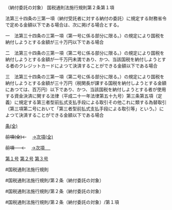 （納付委託の対象）
国税通則法施行規則第２条第１項

法第三十四条の三第一項（納付受託者に対する納付の委託）に規定する財務省令で定める金額以下である場合は、次に掲げる場合とする。

一　法第三十四条の三第一項（第一号に係る部分に限る。）の規定により国税を納付しようとする金額が三十万円以下である場合

二　法第三十四条の三第一項（第二号に係る部分に限る。）の規定により国税を納付しようとする金額が一千万円未満であり、かつ、当該国税を納付しようとする者のクレジットカードによつて決済することができる金額以下である場合

三　法第三十四条の三第一項（第二号に係る部分に限る。）の規定により国税を納付しようとする金額が三十万円（税関長が課する国税を納付しようとする金額にあつては、百万円）以下であり、かつ、当該国税を納付しようとする者が使用する資金決済に関する法律（平成二十一年法律第五十九号）第三条第五項（定義）に規定する第三者型前払式支払手段による取引その他これに類する為替取引（第三項第二号において「第三者型前払式支払手段による取引等」という。）によつて決済することができる金額以下である場合

[条(全)](国税通則法施行規則＿第２条_.md)

~~前項(全)←~~　  [→次項(全)](国税通則法施行規則＿第２条第２項_.md)

~~前項 　 ←~~　  [→次項 　 ](国税通則法施行規則＿第２条第２項.md)

[第１号](国税通則法施行規則＿第２条第１項第１号.md)  [第２号](国税通則法施行規則＿第２条第１項第２号.md)  [第３号](国税通則法施行規則＿第２条第１項第３号.md)  

#国税通則法施行規則

#国税通則法施行規則/第２条（納付委託の対象）

#国税通則法施行規則/第２条（納付委託の対象）

#国税通則法施行規則/第２条（納付委託の対象）/第１項

